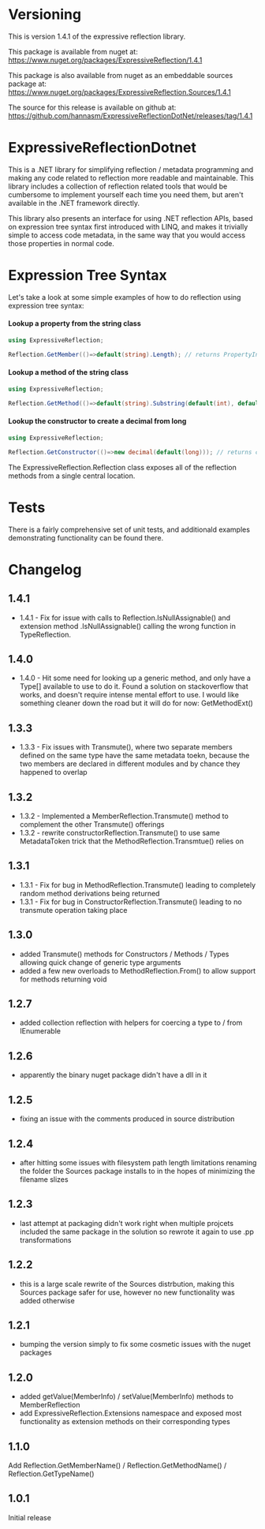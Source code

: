 # Versioning
This is version 1.4.1 of the expressive reflection library.

This package is available from nuget at: https://www.nuget.org/packages/ExpressiveReflection/1.4.1

This package is also available from nuget as an embeddable sources package at: https://www.nuget.org/packages/ExpressiveReflection.Sources/1.4.1

The source for this release is available on github at: https://github.com/hannasm/ExpressiveReflectionDotNet/releases/tag/1.4.1

# ExpressiveReflectionDotnet
This is a .NET library for simplifying reflection / metadata programming and making 
any code related to reflection more readable and maintainable. This library includes
a collection of reflection related tools that would be cumbersome to implement yourself
each time you need them, but aren't available in the .NET framework directly. 

This library also presents an interface for using  .NET reflection APIs, 
based on expression tree syntax first introduced with LINQ, and makes it trivially
simple to access code metadata, in the same way that you would access those properties
in normal code.

# Expression Tree Syntax

Let's take a look at some simple examples of how to do reflection using expression tree syntax:

#### Lookup a property from the string class
```C# 
using ExpressiveReflection;

Reflection.GetMember(()=>default(string).Length); // returns PropertyInfo for string.Length
```

#### Lookup a method of the string class
```C#
using ExpressiveReflection;

Reflection.GetMethod(()=>default(string).Substring(default(int), default(int)); // returns MethodInfo for string.Substring(int,int) 
```

#### Lookup the constructor to create a decimal from long
```C#
using ExpressiveReflection;

Reflection.GetConstructor(()=>new decimal(default(long))); // returns constructorInfo for new decimal(string)
```

The ExpressiveReflection.Reflection class exposes all of the reflection methods from a single central location.

# Tests
There is a fairly comprehensive set of unit tests, and additionald examples demonstrating functionality can be found there.

# Changelog 
## 1.4.1
  * 1.4.1 - Fix for issue with calls to Reflection.IsNullAssignable() and extension method <Type>.IsNullAssignable() calling the wrong function in TypeReflection.

## 1.4.0
  * 1.4.0 - Hit some need for looking up a generic method, and only have a Type[] available to use to do it. Found a solution on stackoverflow that works, and doesn't require intense mental effort to use. I would like something cleaner down the road but it will do for now: GetMethodExt()

## 1.3.3
  * 1.3.3 - Fix issues with Transmute(), where two separate members defined on the same type have the same metadata toekn, because the two members are declared in different modules and by chance they happened to overlap

## 1.3.2
  * 1.3.2 - Implemented a MemberReflection.Transmute() method to complement the other Transmute() offerings
  * 1.3.2 - rewrite constructorReflection.Transmute() to use same MetadataToken trick that the MethodReflection.Transmtue() relies on

## 1.3.1
  * 1.3.1 - Fix for bug in MethodReflection.Transmute() leading to completely random method derivations being returned
  * 1.3.1 - Fix for bug in ConstructorReflection.Transmute() leading to no transmute operation taking place

## 1.3.0
  * added Transmute() methods for Constructors / Methods / Types allowing quick change of generic type arguments
  * added a few new overloads to MethodReflection.From() to allow support for methods returning void

## 1.2.7
  * added collection reflection with helpers for coercing a type to / from IEnumerable

## 1.2.6
  * apparently the binary nuget package didn't have a dll in it

## 1.2.5 
  * fixing an issue with the comments produced in source distribution

## 1.2.4
  * after hitting some issues with filesystem path length limitations renaming the folder the Sources package installs to in the hopes of minimizing the filename slizes

## 1.2.3
  * last attempt at packaging didn't work right when multiple projcets included the same package in the solution so rewrote it again to use .pp transformations

## 1.2.2
 * this is a large scale rewrite of the Sources distrbution, making this Sources package safer for use, however no new functionality was added otherwise

## 1.2.1 
 * bumping the version simply to fix some cosmetic issues with the nuget packages

## 1.2.0 
 * added getValue(MemberInfo) / setValue(MemberInfo) methods to MemberReflection
 * add ExpressiveReflection.Extensions namespace and exposed most functionality as extension methods on their corresponding types

## 1.1.0
Add Reflection.GetMemberName() / Reflection.GetMethodName() / Reflection.GetTypeName()

## 1.0.1
Initial release